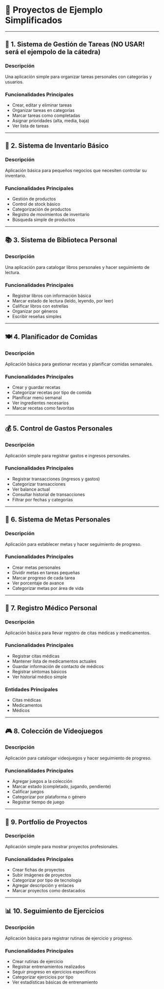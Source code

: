 # 🚀 Proyectos de Ejemplo Simplificados

---

## 📝 1. Sistema de Gestión de Tareas (NO USAR! será el ejempolo de la cátedra)

### Descripción
Una aplicación simple para organizar tareas personales con categorías y usuarios.

### Funcionalidades Principales
- Crear, editar y eliminar tareas
- Organizar tareas en categorías
- Marcar tareas como completadas
- Asignar prioridades (alta, media, baja)
- Ver lista de tareas



---

## 🏪 2. Sistema de Inventario Básico

### Descripción
Aplicación básica para pequeños negocios que necesiten controlar su inventario.

### Funcionalidades Principales
- Gestión de productos
- Control de stock básico
- Categorización de productos
- Registro de movimientos de inventario
- Búsqueda simple de productos



---

## 📚 3. Sistema de Biblioteca Personal

### Descripción
Una aplicación para catalogar libros personales y hacer seguimiento de lectura.

### Funcionalidades Principales
- Registrar libros con información básica
- Marcar estado de lectura (leído, leyendo, por leer)
- Calificar libros con estrellas
- Organizar por géneros
- Escribir reseñas simples



---

## 🍽️ 4. Planificador de Comidas

### Descripción
Aplicación básica para gestionar recetas y planificar comidas semanales.

### Funcionalidades Principales
- Crear y guardar recetas
- Categorizar recetas por tipo de comida
- Planificar menú semanal
- Ver ingredientes necesarios
- Marcar recetas como favoritas



---

## 💰 5. Control de Gastos Personales

### Descripción
Aplicación simple para registrar gastos e ingresos personales.

### Funcionalidades Principales
- Registrar transacciones (ingresos y gastos)
- Categorizar transacciones
- Ver balance actual
- Consultar historial de transacciones
- Filtrar por fechas y categorías



---

## 🎯 6. Sistema de Metas Personales

### Descripción
Aplicación para establecer metas y hacer seguimiento de progreso.

### Funcionalidades Principales
- Crear metas personales
- Dividir metas en tareas pequeñas
- Marcar progreso de cada tarea
- Ver porcentaje de avance
- Categorizar metas por área de vida



---

## 🏥 7. Registro Médico Personal

### Descripción
Aplicación básica para llevar registro de citas médicas y medicamentos.

### Funcionalidades Principales
- Registrar citas médicas
- Mantener lista de medicamentos actuales
- Guardar información de contacto de médicos
- Registrar síntomas básicos
- Ver historial médico simple

### Entidades Principales
- Citas médicas
- Medicamentos
- Médicos

---

## 🎮 8. Colección de Videojuegos

### Descripción
Aplicación para catalogar videojuegos y hacer seguimiento de progreso.

### Funcionalidades Principales
- Agregar juegos a la colección
- Marcar estado (completado, jugando, pendiente)
- Calificar juegos
- Categorizar por plataforma o género
- Registrar tiempo de juego



---

## 🎨 9. Portfolio de Proyectos

### Descripción
Aplicación simple para mostrar proyectos profesionales.

### Funcionalidades Principales
- Crear fichas de proyectos
- Subir imágenes de proyectos
- Categorizar por tipo de tecnología
- Agregar descripción y enlaces
- Marcar proyectos como destacados



---

## 📊 10. Seguimiento de Ejercicios

### Descripción
Aplicación básica para registrar rutinas de ejercicio y progreso.

### Funcionalidades Principales
- Crear rutinas de ejercicio
- Registrar entrenamientos realizados
- Seguir progreso en ejercicios específicos
- Categorizar ejercicios por tipo
- Ver estadísticas básicas de entrenamiento
